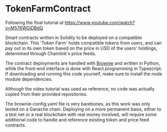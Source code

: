 # TokenFarmContract
Following the final tutorial at https://www.youtube.com/watch?v=M576WGiDBdQ

Smart contracts written in Solidity to be deployed on a compatible blockchain. This 'Token Farm' holds compatible tokens from users, and can pay out in its own token based on the price in USD of the users' holdings, determined through Chainlink's price feeds.

The contract deployments are handled with [Brownie](https://github.com/eth-brownie/brownie) and written in Python, while the front-end interface is done with React programming in Typescript. If downloading and running this code yourself, make sure to install the node module dependencies.

Although the video tutorial was used as reference, no code was actually copied from their provided repositories.

The brownie-config.yaml file is very barebones, as this work was only tested on a Ganache chain. Deploying on a more permanent basis, either to a test net or a real blockchain with real money involved, will require some additional code to handle and reference existing token and price feed contracts.

